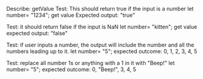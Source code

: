 Describe: getValue
Test: This should return true if the input is a number 
let number= "1234"; get value
Expected output: "true" 

Test: it should return false if the input is NaN
let number= "kitten"; get value
expected output: "false"

Test: if user inputs a number, the output will include the number and all the numbers leading up to it.
let number= "5";
expected outcome: 0, 1, 2, 3, 4, 5

Test: replace all number 1s or anything with a 1 in it with "Beep!"
let number= "5";
expected outcome: 0, "Beep!", 3, 4, 5